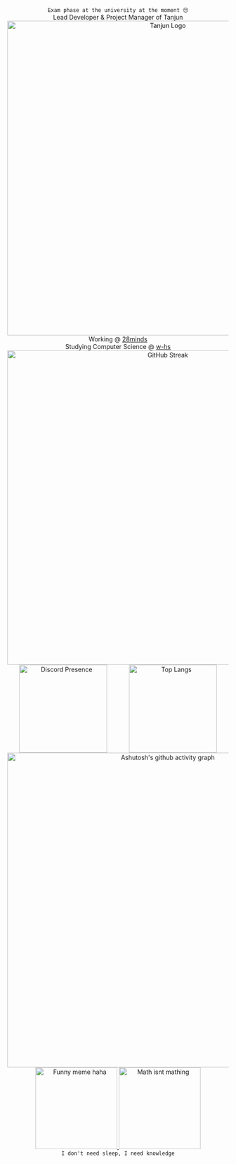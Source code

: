 <div align="center">
    <div>
        <code>Exam phase at the university at the moment 😔</code>
    </div>
    <div>
        <span>
          Lead Developer & Project Manager of Tanjun
        </span>
        <a href="https://docs.tanjun.bot" style="text-decoration: none; color: black;">
            <img src="https://media.discordapp.net/attachments/890276921668161546/1257090747027427418/344394887-a3fdde70-b402-4a9c-89f3-35083942837e.png?ex=6683247d&is=6681d2fd&hm=70d79201d5d2f7cfe1ffe4f89098aacda20b72e4711d8a018f82694e6dbb1c53&=&format=webp&quality=lossless" alt="Tanjun Logo" width="715">
        </a>
    </div>
    <div>
        Working @ <a href="https://28minds.com">28minds</a>
    </div>
    <div>
        Studying Computer Science @ <a href="https://www.w-hs.de">w-hs</a>
    </div>
    <a href="https://git.io/streak-stats">
      <img src="https://streak-stats.demolab.com?user=EntchenEric&theme=highcontrast&hide_border=true" alt="GitHub Streak" width="715">
    </a>
  <div style="display: flex; justify-content: center; gap: 50px;">
    <a href="https://discord.com/users/471036610561966111">
      <img src="https://lanyard.cnrad.dev/api/471036610561966111" alt="Discord Presence"  height="200">
    </a>
    <a href="https://github.com/anuraghazra/github-readme-stats">
      <img src="https://github-readme-stats.vercel.app/api/top-langs/?username=EntchenEric&layout=compact&langs_count=8&size_weight=0.5&count_weight=0.5" alt="Top Langs" height="200">
    </a>
  </div>

  <div>
    <a href="https://github.com/ashutosh00710/github-readme-activity-graph">
      <img src="https://github-readme-activity-graph.vercel.app/graph?username=entcheneric&theme=react-dark" alt="Ashutosh's github activity graph" width="715">
    </a>
  </div>
  <div>
    <a href="https://www.reddit.com/r/ProgrammerHumor/comments/1dpl8v2/lumpbaseddevelopment/">
        <img src="https://preview.redd.it/lumpbaseddevelopment-v0-kpqhlsdlc29d1.png?width=1080&crop=smart&auto=webp&s=cd1016a68b9c765ca686dfb046434538e6d34713" alt="Funny meme haha" height="186">
    </a>
    <a href="https://www.reddit.com/r/ProgrammerHumor/comments/1do1p9u/mathsinjs/">
        <img src="https://preview.redd.it/j4bxujgopo8d1.png?auto=webp&s=f9e7946a092f9e8105e00f606a90a76fade72d2f" alt="Math isnt mathing" height="186">
    </a>
  </div>
  <div>
      <code>I don't need sleep, I need knowledge</code>
  </div>
</div>
